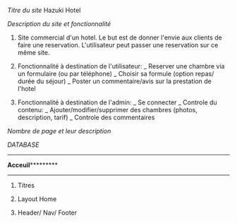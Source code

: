 
*Titre du site* 
 Hazuki Hotel

*Description du site et fonctionnalité*
 1) Site commercial d'un hotel. Le but est de donner l'envie aux clients de faire une reservation.
 L'utilisateur peut passer une reservation sur ce même site.
 
 2) Fonctionnalité à destination de l'utilisateur:
    _ Reserver une chambre via un formulaire (ou par téléphone)
    _ Choisir sa formule (option repas/ durée du séjour)
    _ Poster un commentaire/avis sur la prestation de l'hotel
  
 3) Fonctionnalité à destination de l'admin:
    _ Se connecter
    _ Controle du contenu:
        _ Ajouter/modifier/supprimer des chambres (photos, description, tarif)
    _ Controle des commentaires

*Nombre de page et leur description*

*DATABASE*

********************************************************************************
********************************Acceuil*****************************************
********************************************************************************

1) Titres

2) Layout Home

3) Header/ Nav/ Footer